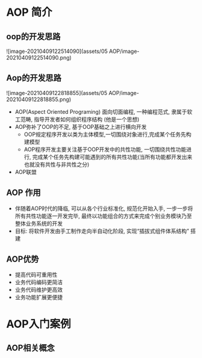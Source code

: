 # AOP 简介

## oop的开发思路

![image-20210409122514090](assets/05 AOP/image-20210409122514090.png)

## Aop的开发思路

![image-20210409122818855](assets/05 AOP/image-20210409122818855.png)

- AOP(Aspect Oriented Programing) 面向切面编程, 一种编程范式, 隶属于软工范畴, 指导开发者如何组织程序结构 (他是一个思想)
- AOP弥补了OOP的不足, 基于OOP基础之上进行横向开发
  - OOP规定程序开发以类为主体模型,一切围绕对象进行,完成某个任务先构建模型
  - AOP程序开发主要关注基于OOP开发中的共性功能, 一切围绕共性功能进行,  完成某个任务先构建可能遇到的所有共性功能(当所有功能都开发出来也就没有共性与非共性之分)
- AOP联盟

## AOP 作用

- 伴随着AOP时代的降临, 可以从各个行业标准化, 规范化开始入手, 一步一步将所有共性功能逐一开发完毕, 最终以功能组合的方式来完成个别业务模块乃至整体业务系统的开发
- 目标: 将软件开发由手工制作走向半自动化阶段, 实现“插拔式组件体系结构” 搭建

## AOP优势

- 提高代码可重用性
- 业务代码编码更简洁
- 业务代码维护更高效
- 业务功能扩展更便捷



# AOP入门案例

## AOP相关概念







